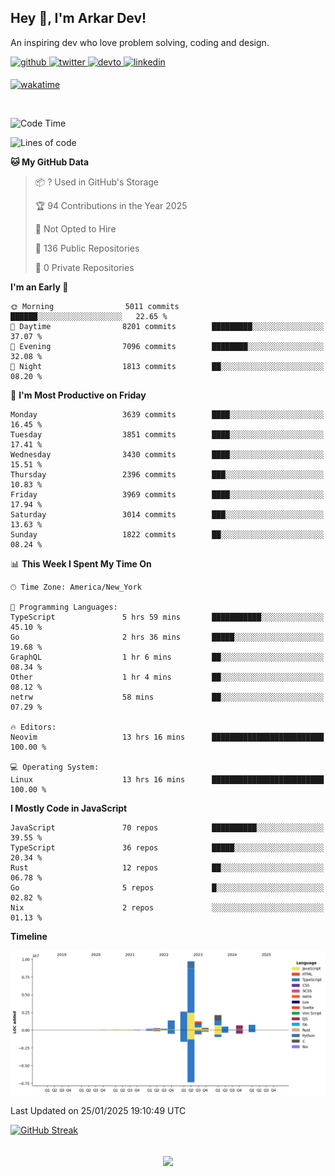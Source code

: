 ## Hey 👋, I'm Arkar Dev!  

An inspiring dev who love problem solving, coding and design.

<a href="https://github.com/Riley1101" target="_blank">
<img src=https://img.shields.io/badge/github-%2324292e.svg?&style=for-the-badge&logo=github&logoColor=white alt=github style="margin-bottom: 5px;" />
</a>
<a href="https://twitter.com/arkardev" target="_blank">
<img src=https://img.shields.io/badge/twitter-%2300acee.svg?&style=for-the-badge&logo=twitter&logoColor=white alt=twitter style="margin-bottom: 5px;" />
</a>
<a href="https://dev.to/riley1101" target="_blank">
<img src=https://img.shields.io/badge/dev.to-%2308090A.svg?&style=for-the-badge&logo=dev.to&logoColor=white alt=devto style="margin-bottom: 5px;" />
</a>
<a href="https://linkedin.com/in/arkar-kaung-myat" target="_blank">
<img src=https://img.shields.io/badge/linkedin-%231E77B5.svg?&style=for-the-badge&logo=linkedin&logoColor=white alt=linkedin style="margin-bottom: 5px;" />
</a>
  
[![wakatime](https://wakatime.com/badge/user/cf23b6e3-75f8-4c04-b0e3-273191c8d2ec.svg)](https://wakatime.com/@cf23b6e3-75f8-4c04-b0e3-273191c8d2ec)

<br/>

<!--START_SECTION:waka-->
![Code Time](http://img.shields.io/badge/Code%20Time-1%2C268%20hrs%2028%20mins-blue)

![Lines of code](https://img.shields.io/badge/From%20Hello%20World%20I%27ve%20Written-20.3%20million%20lines%20of%20code-blue)

**🐱 My GitHub Data** 

> 📦 ? Used in GitHub's Storage 
 > 
> 🏆 94 Contributions in the Year 2025
 > 
> 🚫 Not Opted to Hire
 > 
> 📜 136 Public Repositories 
 > 
> 🔑 0 Private Repositories 
 > 
**I'm an Early 🐤** 

```text
🌞 Morning                5011 commits        ██████░░░░░░░░░░░░░░░░░░░   22.65 % 
🌆 Daytime                8201 commits        █████████░░░░░░░░░░░░░░░░   37.07 % 
🌃 Evening                7096 commits        ████████░░░░░░░░░░░░░░░░░   32.08 % 
🌙 Night                  1813 commits        ██░░░░░░░░░░░░░░░░░░░░░░░   08.20 % 
```
📅 **I'm Most Productive on Friday** 

```text
Monday                   3639 commits        ████░░░░░░░░░░░░░░░░░░░░░   16.45 % 
Tuesday                  3851 commits        ████░░░░░░░░░░░░░░░░░░░░░   17.41 % 
Wednesday                3430 commits        ████░░░░░░░░░░░░░░░░░░░░░   15.51 % 
Thursday                 2396 commits        ███░░░░░░░░░░░░░░░░░░░░░░   10.83 % 
Friday                   3969 commits        ████░░░░░░░░░░░░░░░░░░░░░   17.94 % 
Saturday                 3014 commits        ███░░░░░░░░░░░░░░░░░░░░░░   13.63 % 
Sunday                   1822 commits        ██░░░░░░░░░░░░░░░░░░░░░░░   08.24 % 
```


📊 **This Week I Spent My Time On** 

```text
🕑︎ Time Zone: America/New_York

💬 Programming Languages: 
TypeScript               5 hrs 59 mins       ███████████░░░░░░░░░░░░░░   45.10 % 
Go                       2 hrs 36 mins       █████░░░░░░░░░░░░░░░░░░░░   19.68 % 
GraphQL                  1 hr 6 mins         ██░░░░░░░░░░░░░░░░░░░░░░░   08.34 % 
Other                    1 hr 4 mins         ██░░░░░░░░░░░░░░░░░░░░░░░   08.12 % 
netrw                    58 mins             ██░░░░░░░░░░░░░░░░░░░░░░░   07.29 % 

🔥 Editors: 
Neovim                   13 hrs 16 mins      █████████████████████████   100.00 % 

💻 Operating System: 
Linux                    13 hrs 16 mins      █████████████████████████   100.00 % 
```

**I Mostly Code in JavaScript** 

```text
JavaScript               70 repos            ██████████░░░░░░░░░░░░░░░   39.55 % 
TypeScript               36 repos            █████░░░░░░░░░░░░░░░░░░░░   20.34 % 
Rust                     12 repos            ██░░░░░░░░░░░░░░░░░░░░░░░   06.78 % 
Go                       5 repos             █░░░░░░░░░░░░░░░░░░░░░░░░   02.82 % 
Nix                      2 repos             ░░░░░░░░░░░░░░░░░░░░░░░░░   01.13 % 
```



**Timeline**

![Lines of Code chart](https://raw.githubusercontent.com/Riley1101/Riley1101/main/assets/bar_graph.png)


 Last Updated on 25/01/2025 19:10:49 UTC
<!--END_SECTION:waka-->

[![GitHub Streak](https://streak-stats.demolab.com?user=Riley1101)](https://git.io/streak-stats)
  
<br/>  
<div align="center">
<img src="https://komarev.com/ghpvc/?username=Riley1101&&style=flat-square" align="center" />
</div>  

